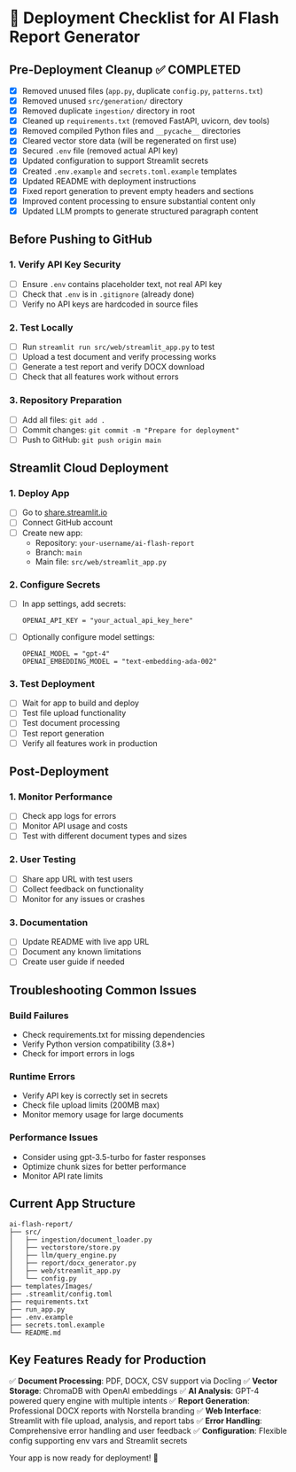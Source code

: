 # 🚀 Deployment Checklist for AI Flash Report Generator

## Pre-Deployment Cleanup ✅ COMPLETED

- [x] Removed unused files (`app.py`, duplicate `config.py`, `patterns.txt`)
- [x] Removed unused `src/generation/` directory
- [x] Removed duplicate `ingestion/` directory in root
- [x] Cleaned up `requirements.txt` (removed FastAPI, uvicorn, dev tools)
- [x] Removed compiled Python files and `__pycache__` directories
- [x] Cleared vector store data (will be regenerated on first use)
- [x] Secured `.env` file (removed actual API key)
- [x] Updated configuration to support Streamlit secrets
- [x] Created `.env.example` and `secrets.toml.example` templates
- [x] Updated README with deployment instructions
- [x] Fixed report generation to prevent empty headers and sections
- [x] Improved content processing to ensure substantial content only
- [x] Updated LLM prompts to generate structured paragraph content

## Before Pushing to GitHub

### 1. Verify API Key Security

- [ ] Ensure `.env` contains placeholder text, not real API key
- [ ] Check that `.env` is in `.gitignore` (already done)
- [ ] Verify no API keys are hardcoded in source files

### 2. Test Locally

- [ ] Run `streamlit run src/web/streamlit_app.py` to test
- [ ] Upload a test document and verify processing works
- [ ] Generate a test report and verify DOCX download
- [ ] Check that all features work without errors

### 3. Repository Preparation

- [ ] Add all files: `git add .`
- [ ] Commit changes: `git commit -m "Prepare for deployment"`
- [ ] Push to GitHub: `git push origin main`

## Streamlit Cloud Deployment

### 1. Deploy App

- [ ] Go to [share.streamlit.io](https://share.streamlit.io)
- [ ] Connect GitHub account
- [ ] Create new app:
  - Repository: `your-username/ai-flash-report`
  - Branch: `main`
  - Main file: `src/web/streamlit_app.py`

### 2. Configure Secrets

- [ ] In app settings, add secrets:
  ```
  OPENAI_API_KEY = "your_actual_api_key_here"
  ```
- [ ] Optionally configure model settings:
  ```
  OPENAI_MODEL = "gpt-4"
  OPENAI_EMBEDDING_MODEL = "text-embedding-ada-002"
  ```

### 3. Test Deployment

- [ ] Wait for app to build and deploy
- [ ] Test file upload functionality
- [ ] Test document processing
- [ ] Test report generation
- [ ] Verify all features work in production

## Post-Deployment

### 1. Monitor Performance

- [ ] Check app logs for errors
- [ ] Monitor API usage and costs
- [ ] Test with different document types and sizes

### 2. User Testing

- [ ] Share app URL with test users
- [ ] Collect feedback on functionality
- [ ] Monitor for any issues or crashes

### 3. Documentation

- [ ] Update README with live app URL
- [ ] Document any known limitations
- [ ] Create user guide if needed

## Troubleshooting Common Issues

### Build Failures

- Check requirements.txt for missing dependencies
- Verify Python version compatibility (3.8+)
- Check for import errors in logs

### Runtime Errors

- Verify API key is correctly set in secrets
- Check file upload limits (200MB max)
- Monitor memory usage for large documents

### Performance Issues

- Consider using gpt-3.5-turbo for faster responses
- Optimize chunk sizes for better performance
- Monitor API rate limits

## Current App Structure

```
ai-flash-report/
├── src/
│   ├── ingestion/document_loader.py
│   ├── vectorstore/store.py
│   ├── llm/query_engine.py
│   ├── report/docx_generator.py
│   ├── web/streamlit_app.py
│   └── config.py
├── templates/Images/
├── .streamlit/config.toml
├── requirements.txt
├── run_app.py
├── .env.example
├── secrets.toml.example
└── README.md
```

## Key Features Ready for Production

✅ **Document Processing**: PDF, DOCX, CSV support via Docling
✅ **Vector Storage**: ChromaDB with OpenAI embeddings
✅ **AI Analysis**: GPT-4 powered query engine with multiple intents
✅ **Report Generation**: Professional DOCX reports with Norstella branding
✅ **Web Interface**: Streamlit with file upload, analysis, and report tabs
✅ **Error Handling**: Comprehensive error handling and user feedback
✅ **Configuration**: Flexible config supporting env vars and Streamlit secrets

Your app is now ready for deployment! 🎉
